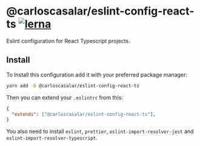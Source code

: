 # @carloscasalar/eslint-config-react-ts [![lerna](https://img.shields.io/badge/maintained%20with-lerna-cc00ff.svg)](https://lerna.js.org/)

Eslint configuration for React Typescript projects.

## Install 

To Install this configuration add it with your preferred package manager:

```bash
yarn add -D @carloscasalar/eslint-config-react-ts
```

Then you can extend your `.eslintrc` from this:
```json 
{
  "extends": ["@carloscasalar/eslint-config-react-ts"],
}
```

You also need to install `eslint`, `prettier`, `eslint-import-resolver-jest` and 
`eslint-import-resolver-typescript`.
